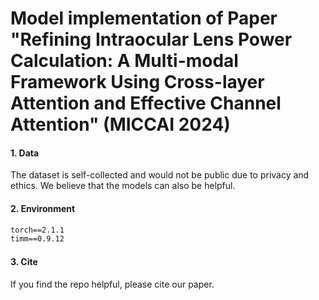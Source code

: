 # Model implementation of Paper "Refining Intraocular Lens Power Calculation: A Multi-modal Framework Using Cross-layer Attention and Effective Channel Attention" (MICCAI 2024)

#### 1. Data

The dataset is self-collected and would not be public due to privacy and ethics. We believe that the models can also be helpful.

#### 2. Environment

```txt
torch==2.1.1
timm==0.9.12
```

#### 3. Cite

If you find the repo helpful, please cite our paper.


